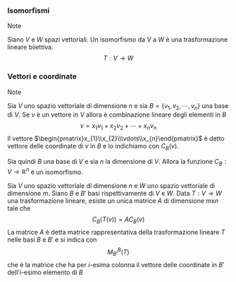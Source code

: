 ### Isomorfismi
>[!note]
>Siano $V$ e $W$ spazi vettoriali. Un isomorfismo da $V$ a $W$ è una trasformazione lineare biiettiva. $$T: V\to W$$

### Vettori e coordinate
>[!note]
>Sia $V$ uno spazio vettoriale di dimensione $n$ e sia $B=\{v_{1},v_{2},\cdots,v_{n}\}$ una base di $V$.
>Se $v$ è un vettore in $V$ allora è combinazione lineare degli elementi in $B$ $$v=x_{1}v_{1}+x_{2}v_{2}+\cdots+x_{n}v_{n}$$
>Il vettore $\begin{pmatrix}x_{1}\\x_{2}\\\vdots\\x_{n}\end{pmatrix}$ è detto vettore delle coordinate di $v$ in $B$ e lo indichiamo con $C_{B}(v)$.
>
>Sia quindi $B$ una base di $V$ e sia $n$ la dimensione di $V$. Allora la funzione $C_{B}: V\to \mathbb{R}^{n}$ è un isomorfismo.


Sia $V$ uno spazio vettoriale di dimensione $n$ e $W$ uno spazio vettoriale di dimensione $m$. Siano $B$ e $B'$ basi rispettivamente di $V$ e $W$. Data $T:V\to W$ una trasformazione lineare, esiste un unica matrice $A$ di dimensione $m$x$n$ tale che $$C_{B}(T(v))=AC_{B}(v)$$
La matrice $A$ è detta matrice rappresentativa della trasformazione lineare $T$ nelle basi $B$ e $B'$ e si indica con $$M_{B'}^{B}(T)$$che è la matrice che ha per $i$-esima colonna il vettore delle coordinate in $B'$ dell'$i$-esimo elemento di $B$